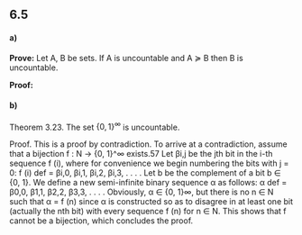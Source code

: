 


## 6.5
#### a)
**Prove:**
Let A, B be sets. If A is uncountable and A $\succeq$ B then B is uncountable.

**Proof:**




#### b)

Theorem 3.23. The set $\{0,\,1\}^\infty$  is uncountable.

Proof. This is a proof by contradiction. To arrive at a contradiction, assume that a bijection f : N → {0, 1}^∞ exists.57 Let βi,j be the jth bit in the i-th sequence f (i), where for convenience we begin numbering the bits with j = 0: f (i) def = βi,0, βi,1, βi,2, βi,3, . . . . Let b be the complement of a bit b ∈ {0, 1}. We define a new semi-infinite binary sequence α as follows: α def = β0,0, β1,1, β2,2, β3,3, . . . . Obviously, α ∈ {0, 1}∞, but there is no n ∈ N such that α = f (n) since α is constructed so as to disagree in at least one bit (actually the nth bit) with every sequence f (n) for n ∈ N. This shows that f cannot be a bijection, which concludes the proof.